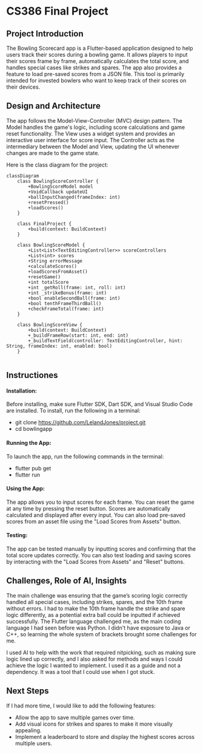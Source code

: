 # CS386 Final Project

## Project Introduction
The Bowling Scorecard app is a Flutter-based application designed to help users track their scores during a bowling game. It allows players to input their scores frame by frame, automatically calculates the total score, and handles special cases like strikes and spares. The app also provides a feature to load pre-saved scores from a JSON file. This tool is primarily intended for invested bowlers who want to keep track of their scores on their devices.

## Design and Architecture

The app follows the Model-View-Controller (MVC) design pattern. The Model handles the game's logic, including score calculations and game reset functionality. The View uses a widget system and provides an interactive user interface for score input. The Controller acts as the intermediary between the Model and View, updating the UI whenever changes are made to the game state.

Here is the class diagram for the project:

```mermaid
classDiagram
    class BowlingScoreController {
        +BowlingScoreModel model
        +VoidCallback updateUI
        +ballInputChanged(frameIndex: int)
        +resetPressed()
        +loadScores()
    }

    class FinalProject {
        +build(context: BuildContext)
    }

    class BowlingScoreModel {
        +List<List<TextEditingController>> scoreControllers
        +List<int> scores
        +String errorMessage
        +calculateScores()
        +loadScoresFromAsset()
        +resetGame()
        +int totalScore
        +int _getRoll(frame: int, roll: int)
        +int _strikeBonus(frame: int)
        +bool enableSecondBall(frame: int)
        +bool tenthFrameThirdBall()
        +checkFrameTotal(frame: int)
    }

    class BowlingScoreView {
        +build(context: BuildContext)
        +_buildFrameRow(start: int, end: int)
        +_buildTextField(controller: TextEditingController, hint: String, frameIndex: int, enabled: bool)
    }


```

## Instructiones

#### Installation:
Before installing, make sure Flutter SDK, Dart SDK, and Visual Studio Code are installed.
To install, run the following in a terminal:
- git clone https://github.com/LelandJones/project.git
- cd bowlingapp

#### Running the App:

To launch the app, run the following commands in the terminal: 
- flutter pub get
- flutter run


#### Using the App:

The app allows you to input scores for each frame. You can reset the game at any time by pressing the reset button.
Scores are automatically calculated and displayed after every input.
You can also load pre-saved scores from an asset file using the "Load Scores from Assets" button.


#### Testing:

The app can be tested manually by inputting scores and confirming that the total score updates correctly.
You can also test loading and saving scores by interacting with the "Load Scores from Assets" and "Reset" buttons.


## Challenges, Role of AI, Insights

The main challenge was ensuring that the game’s scoring logic correctly handled all special cases, including strikes, spares, and the 10th frame without errors. I had to make the 10th frame handle the strike and spare logic differently, as a potential extra ball could be inputted if achieved successfully. The Flutter language challenged me, as the main coding language I had seen before was Python. I didn't have exposure to Java or C++, so learning the whole system of brackets brought some challenges for me.

I used AI to help with the work that required nitpicking, such as making sure logic lined up correctly, and I also asked for methods and ways I could achieve the logic I wanted to implement. I used it as a guide and not a dependency. It was a tool that I could use when I got stuck.



## Next Steps

If I had more time, I would like to add the following features:
- Allow the app to save multiple games over time.
- Add visual icons for strikes and spares to make it more visually appealing.
- Implement a leaderboard to store and display the highest scores across multiple users.


